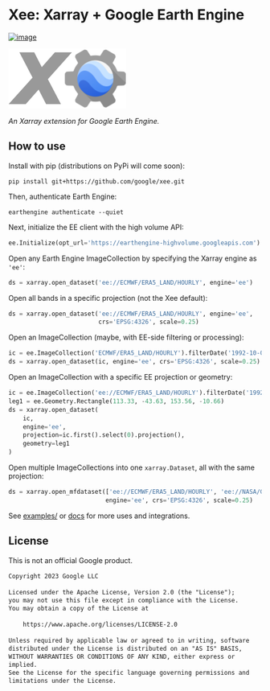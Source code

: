 # Xee: Xarray + Google Earth Engine

[![image](https://img.shields.io/pypi/v/xee.svg)](https://pypi.python.org/pypi/xee)

![Xee Logo](https://raw.githubusercontent.com/google/Xee/main/docs/xee-logo.png)

_An Xarray extension for Google Earth Engine._

## How to use

Install with pip (distributions on PyPi will come soon):

```shell
pip install git+https://github.com/google/xee.git
```

Then, authenticate Earth Engine:

```shell
earthengine authenticate --quiet
```

Next, initialize the EE client with the high volume API:

```python
ee.Initialize(opt_url='https://earthengine-highvolume.googleapis.com')
```

Open any Earth Engine ImageCollection by specifying the Xarray engine as `'ee'`:

```python
ds = xarray.open_dataset('ee://ECMWF/ERA5_LAND/HOURLY', engine='ee')
```

Open all bands in a specific projection (not the Xee default):

```python
ds = xarray.open_dataset('ee://ECMWF/ERA5_LAND/HOURLY', engine='ee',
                         crs='EPSG:4326', scale=0.25)
```

Open an ImageCollection (maybe, with EE-side filtering or processing):

```python
ic = ee.ImageCollection('ECMWF/ERA5_LAND/HOURLY').filterDate('1992-10-05', '1993-03-31')
ds = xarray.open_dataset(ic, engine='ee', crs='EPSG:4326', scale=0.25)
```

Open an ImageCollection with a specific EE projection or geometry:

```python
ic = ee.ImageCollection('ee://ECMWF/ERA5_LAND/HOURLY').filterDate('1992-10-05', '1993-03-31')
leg1 = ee.Geometry.Rectangle(113.33, -43.63, 153.56, -10.66)
ds = xarray.open_dataset(
    ic,
    engine='ee',
    projection=ic.first().select(0).projection(),
    geometry=leg1
)
```

Open multiple ImageCollections into one `xarray.Dataset`, all with the same projection:

```python
ds = xarray.open_mfdataset(['ee://ECMWF/ERA5_LAND/HOURLY', 'ee://NASA/GDDP-CMIP6'],
                           engine='ee', crs='EPSG:4326', scale=0.25)
```

See [examples/](examples/) or [docs](docs/) for more uses and integrations.

## License

This is not an official Google product.

```
Copyright 2023 Google LLC

Licensed under the Apache License, Version 2.0 (the "License");
you may not use this file except in compliance with the License.
You may obtain a copy of the License at

    https://www.apache.org/licenses/LICENSE-2.0

Unless required by applicable law or agreed to in writing, software
distributed under the License is distributed on an "AS IS" BASIS,
WITHOUT WARRANTIES OR CONDITIONS OF ANY KIND, either express or implied.
See the License for the specific language governing permissions and
limitations under the License.
```
